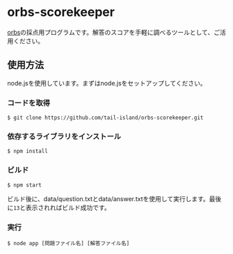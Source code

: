 # orbs-scorekeeper

[orbs](https://github.com/tail-island/orbs)の採点用プログラムです。解答のスコアを手軽に調べるツールとして、ご活用ください。

## 使用方法

node.jsを使用しています。まずはnode.jsをセットアップしてください。

### コードを取得

```shell
$ git clone https://github.com/tail-island/orbs-scorekeeper.git
```

### 依存するライブラリをインストール

```shell
$ npm install
```

### ビルド

```shell
$ npm start
```
ビルド後に、data/question.txtとdata/answer.txtを使用して実行します。最後に`13`と表示されればビルド成功です。

### 実行

```shell
$ node app [問題ファイル名] [解答ファイル名]
```
